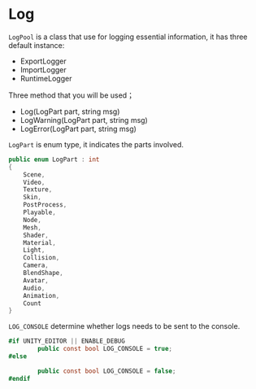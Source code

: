 # Log

`LogPool` is a class that use for logging essential information, it has three default instance:

- ExportLogger
- ImportLogger
- RuntimeLogger

Three method that you will be used；

- Log(LogPart part, string msg)
- LogWarning(LogPart part, string msg)
- LogError(LogPart part, string msg)

`LogPart` is enum type, it indicates the parts involved.

```csharp
public enum LogPart : int
{
    Scene,
    Video,
    Texture,
    Skin,
    PostProcess,
    Playable,
    Node,
    Mesh,
    Shader,
    Material,
    Light,
    Collision,
    Camera,
    BlendShape,
    Avatar,
    Audio,
    Animation,
    Count
}
```

`LOG_CONSOLE` determine whether logs needs to be sent to the console.

```csharp
#if UNITY_EDITOR || ENABLE_DEBUG
        public const bool LOG_CONSOLE = true;
#else

        public const bool LOG_CONSOLE = false;
#endif
```